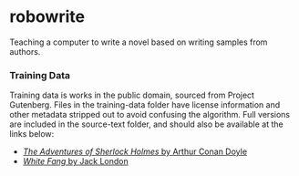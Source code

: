 # robowrite
Teaching a computer to write a novel based on writing samples from authors.

### Training Data
Training data is works in the public domain, sourced from Project Gutenberg.
Files in the training-data folder have license information and other metadata
stripped out to avoid confusing the algorithm. Full versions are included in
the source-text folder, and should also be available at the links below:

 - [_The Adventures of Sherlock Holmes_ by Arthur Conan Doyle](http://www.gutenberg.org/ebooks/1661)
 - [_White Fang_ by Jack London](http://www.gutenberg.org/ebooks/910)
